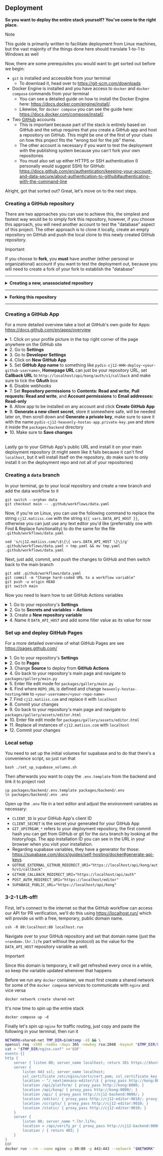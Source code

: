 ## Deployment
**So you want to deploy the entire stack yourself? You've come to the right place.**  

> [!NOTE]
> This guide is primarily written to facilitate deployment from Linux machines, but the vast majority of the things done here should translate 1-to-1 to Windows as well

Now, there are some prerequisites you would want to get sorted out before we begin:  
- `git` is installed and accessible from your terminal
  - To download it, head over to https://git-scm.com/downloads
- Docker Engine is installed and you have access to `docker` and `docker compose` commands from your terminal
  - You can see a detailed guide on how to install the Docker Engine here: https://docs.docker.com/engine/install/.
  - Likewise, for `docker compose` you can see the guide here: https://docs.docker.com/compose/install/.
- Two [GitHub](https://github.com/) accounts
  - This is important because part of the stack is entirely based on GitHub and the setup requires that you create a GitHub app and host a repository on GitHub. This might be one of the first of your clues on how this project fits the "wrong tool for the job" theme.
  - The other account is necessary if you want to test the deployment with the publishing system because you can't fork your own repositories
  - You must also set up either HTTPS or SSH authentication (I personally would suggest SSH) for GitHub: https://docs.github.com/en/authentication/keeping-your-account-and-data-secure/about-authentication-to-github#authenticating-with-the-command-line

Alright, got that sorted out? Great, let's move on to the next steps.

### Creating a GitHub repository

There are two approaches you can use to achieve this, the simplest and fastest way would be to simply fork this repository, however, if you choose this approach, you will need another account to test the "database" aspect of this project. The other approach is to clone it locally, create an empty repository on GitHub and push the local clone to this newly created GitHub repository.

> [!IMPORTANT]
> If you choose to **fork**, you **must** have another (either personal or organizational) account if you want to test the deployment out, because you will need to create a fork of your fork to establish the "database"

---

<details>
<summary><b>Creating a new, unassociated repository</b></summary>

<details>
    <summary>1. Click on the <b>+</b> button in the top right corner of the page anywhere on the GitHub site</summary>
    <img alt="Red arrow pointing to '+' icon", src="../../docs/backend/assets/arrow_to_create_new.png">
</details>

<details>
    <summary>2. Click the <b>New repository</b> button</summary>
    <img alt="Red arrow pointing to 'New repository' button", src="../../docs/backend/assets/arrow_to_new_repo.png">
</details>

<details>
    <summary>3. Pick a name for the repository, leave all the settings to their defaults, click <b>Create repository</b></summary>
    <img alt="GitHub new repository creation screen", src="../../docs/backend/assets/new_repo_creation.png">
</details>

<details>
    <summary>4. Open your terminal, clone <a href="https://github.com/heavenly-hostas-hosting/HHH">https://github.com/heavenly-hostas-hosting/HHH</a> locally, and <code>cd</code> into the created directory</summary>
    <pre><code>
git clone https://github.com/heavenly-hostas-hosting/HHH
cd ./HHH
    </code></pre>
</details>

<details>
    <summary>5. While in the same terminal, remove the <code>origin</code> remote</summary>
    <pre><code>
git remote remove origin
    </code></pre>
    If you get an error along the lines of the remote not existing, first list all your remotes, then remove the one (should be only one) that you see
    <pre><code>
git remote  # for example, this outputs 'upstream', then you'd do the following
git remote remove upstream
    </code></pre>
</details>

<details>
    <summary>6. Go to <i>your</i> newly created repository from step <b>3</b>, select HTTPS or SSH depending on which one you have set up for your account (personally I would suggest using SSH), copy the <i>…or push an existing repository from the command line</i> command and paste and run it in your terminal</summary>
    <img alt="GitHub empty repository instructions", src="../../docs/backend/assets/push_existing_local_repo_to_empty_repo.png">
</details>

</details>

---

<details>
<summary><b>Forking this repository</b></summary>

There can exist two states of being for this step, you have either already forked this repository or you have not... Apparently (finding out as I'm writing this guide), GitHub does not let you create multiple forks of the same repository on the same account. So really your options in this case are either to pick another account to create the fork on if you want to separate this deployment from your potential artwork storage or you can use your already existing fork.

---

<details>
<summary>Already have a fork of this repository and want to use it for deployment? Expand this section</summary>
Feels pretty empty, doesn't it?
<br>
Just head over to your forked repository, that's all :)
<br><br>
If you do still need more detailed instructions:

<details>
    <summary>1. Go to our GitHub repository: <a href="https://github.com/heavenly-hostas-hosting/HHH">https://github.com/heavenly-hostas-hosting/HHH</a></summary>
    You're probably already here :), but do head over to the main page (for example, by following the link given above) to be able to follow the next steps exactly.
</details>

<details>
    <summary>2. Click the downwards facing triangle (it looks about like this: <code>\/</code>) next to the <b>Fork</b> button and then click on your forked repository</summary>
    <img alt="Red arrow pointing to Fork button", src="../../docs/backend/assets/goto_existing_fork.png">
</details>

</details>

---

<details>
<summary>Haven't forked this repository yet or want to fork it with a different account? This is your dropdown</summary>
<details>
    <summary>1. Go to our GitHub repository: <a href="https://github.com/heavenly-hostas-hosting/HHH">https://github.com/heavenly-hostas-hosting/HHH</a></summary>
    You're probably already here :), but do head over to the main page (for example, by following the link given above) to be able to follow the next steps exactly.
</details>

<details>
    <summary>2. Click the <b>Fork</b> button at the top, it's right next to the <b>Star</b> button, and while you're at it, click that one as well :P</summary>
    <img alt="Red arrow pointing to Fork button", src="../../docs/backend/assets/forking-1.png">
</details>

<details>
    <summary>3. Pick a name for your fork (and an account if necessary) or leave it as the default and click on <b>Create fork</b></summary>
    <img alt="Red arrow pointing to Fork button", src="../../docs/backend/assets/forking-2.png">
</details>
</details>

---

Finally you're going to want to clone the forked repository locally:

<details>
    <summary>1. Go to <i>your</i> fork and click on <b><> Code</b></summary>
    <img alt="Red arrow pointing to Code button", src="../../docs/backend/assets/code_button.png">
</details>

<details>
    <summary>2. Select either HTTPS or SSH tab depending on which method you have set up for authentication for your GitHub account (personally I would suggest using SSH), then copy the URL</summary>
    <img alt="Code button dropdown", src="../../docs/backend/assets/code_button_dropdown.png">
</details>

<details>
    <summary>3. In your terminal, clone the repository whose URL you just copied and <code>cd</code> into its directory</summary>
    <pre><code>
git clone &lt;paste your url here&gt; ./HHH  # <- this picks the destination directory of the repository, you can pick a different one if you want, but take that into account for the next command
cd ./HHH
    </code></pre>
</details>

</details>

---

### Creating a GitHub App
For a more detailed overview take a loot at GitHub's own guide for Apps: https://docs.github.com/en/apps/overview

<details>
    <summary>1. Click on your profile picture in the top right corner of the page anywhere on the GitHub site</summary>
    <img alt="Red arrow pointing to GitHub profile icon", src="../../docs/backend/assets/arrow_to_pfp.png">
</details>

<details>
    <summary>2. Go to <b>Settings</b></summary>
    <img alt="Red arrow pointing to settings", src="../../docs/backend/assets/arrow_to_settings.png">
</details>

<details>
    <summary>3. Go to <b>Developer Settings</b></summary>
    <img alt="Red arrow pointing to developer settings in user settings", src="../../docs/backend/assets/arrow_to_developer_settings.png">
</details>

<details>
    <summary>4. Click on <b>New GitHub App</b></summary>
    <img alt="Red arrow pointing to 'New GitHub App' button", src="../../docs/backend/assets/arrow_to_new_app.png">
</details>

<details>
    <summary>5. Set <b>GitHub App name</b> to something like <code>pydis-cj12-HHH-deploy-&lt;your-github-username&gt;</code>, <b>Homepage URL</b> can just be your repository URL, set <b>Callback URL</b> to <code>http://localhost/api/kong/auth/v1/callback</code> and make sure to tick the <b>OAuth</b> box</summary>
    <img alt="", src="../../docs/backend/assets/app_name_site_callback.png">
</details>

<details>
    <summary>6. Disable webhooks</summary>
    <img alt="", src="../../docs/backend/assets/app_no_active_hooks.png">
</details>

<details>
    <summary>7. Set <b>Repository permissions</b> to <b>Contents: Read and write</b>, <b>Pull requests: Read and write</b>, and <b>Account permissions</b> to <b>Email addresses: Read-only</b></summary>
    <img alt="", src="../../docs/backend/assets/perms_repo.png"><br>
    <img alt="", src="../../docs/backend/assets/perms_contents_rw.png"><br>
    <img alt="", src="../../docs/backend/assets/perms_prs_rw.png"><br>
    <img alt="", src="../../docs/backend/assets/perms_account.png"><br>
    <img alt="", src="../../docs/backend/assets/perms_email_ro.png"><br>
</details>

<details>
    <summary>8. Allow app to be installed on any account and click <b>Create GitHub App</b></summary>
    <img alt="", src="../../docs/backend/assets/app_select_any_acc_and_create.png">
</details>

<details>
    <summary>9. <b>Generate a new client secret</b>, store it somewhere safe, will be needed later on, then scroll down and <b>Generate a private key</b>, make sure to save it with the name <code>pydis-cj12-heavenly-hostas-app.private-key.pem</code> and store it inside the <code>packages/backend</code> directory</summary>
    <img alt="", src="../../docs/backend/assets/app_gen_secrets.png"><br>
    <img alt="", src="../../docs/backend/assets/app_gen_key.png"><br>
</details>

<details>
    <summary>10. Make sure to <b>Save changes</b></summary>
    <img alt="", src="../../docs/backend/assets/app_save_changes.png">
</details>

<br>

Lastly go to your GitHub App's public URL and install it on your main deployment repository (it might seem like it fails because it can't find `localhost`, but it will install itself on the repository, do make sure to only install it on the deployment repo and not all of your repositories)


### Creating a `data` branch
In your terminal, go to your local repository and create a new branch and add the data workflow to it
```
git switch --orphan data
git checkout main -- .github/workflows/data.yaml
```
Now, if you're on Linux, you can use the following command to replace the string `cj12.matiiss.com` with the string `${{ vars.DATA_API_HOST }}`, otherwise you can just use any text editor you'd like (preferrably one with Find & Replace functionality) to do the same for the file `.github/workflows/data.yaml`
```
sed 's/cj12.matiiss.com/\$\{\{ vars.DATA_API_HOST \}\}/g' .github/workflows/data.yaml > tmp.yaml && mv tmp.yaml .github/workflows/data.yaml
```

Next, just add, commit, and push the changes to GitHub and then switch back to the main branch
```
git add .github/workflows/data.yaml
git commit -m "Change hard-coded URL to a workflow variable"
git push -u origin HEAD
git switch main
```

Now you need to learn how to set GitHub Actions variables

<details>
    <summary>1. Go to your repository's <b>Settings</b></summary>
    <img alt="Red arrow pointing to 'Settings'", src="../../docs/backend/assets/arrow_to_repo_settings.png">
</details>

<details>
    <summary>2. Go to <b>Secrets and variables</b> &gt; <b>Actions</b></summary>
    <img alt="Red arrow pointing to 'Settings'", src="../../docs/backend/assets/actions_variables.png">
</details>

<details>
    <summary>3. Create a <b>New repository variable</b></summary>
    <img alt="Red arrow pointing to 'Settings'", src="../../docs/backend/assets/actions_variables_mgmt.png">
</details>

<details>
    <summary>4. Name it <code>DATA_API_HOST</code> and add some filler value as its value for now</summary>
    <img alt="Red arrow pointing to 'Settings'", src="../../docs/backend/assets/new_repo_var.png">
</details>


### Set up and deploy GitHub Pages
For a more detailed overview of what GitHub Pages are see https://pages.github.com/

<details>
    <summary>1. Go to your repository's <b>Settings</b></summary>
    <img alt="Red arrow pointing to 'Settings'", src="../../docs/backend/assets/arrow_to_repo_settings.png">
</details>

<details>
    <summary>2. Go to <b>Pages</b></summary>
    <img alt="Red arrow pointing to 'Pages' settings", src="../../docs/backend/assets/arrow_to_pages_settings.png">
</details>

<details>
    <summary>3. Change <b>Source</b> to deploy from <b>GitHub Actions</b></summary>
    <img alt="GitHub Pages settings", src="../../docs/backend/assets/gh_pages_settings.png">
</details>

<details>
    <summary>4. Go back to your repository's main page and navigate to <code>packages/gallery/main.py</code></summary>
    <ol>
        <li><img alt="Arrow to directory", src="../../docs/backend/assets/arrow_to_path_packages.png"></li>
        <li><img alt="Arrow to directory", src="../../docs/backend/assets/arrow_to_path_packages_gallery.png"></li>
        <li><img alt="Arrow to file", src="../../docs/backend/assets/arrow_to_path_packages_gallery_main-py.png"></li>
    </ol>
</details>

<details>
    <summary>5. Enter file edit mode for <code>packages/gallery/main.py</code></summary>
    <img alt="Arrow to edit file button", src="../../docs/backend/assets/arrow_to_edit_file.png">
</details>

<details>
    <summary>6. Find where <code>REPO_URL</code> is defined and change <code>heavenly-hostas-hosting/HHH</code> to <code>&lt;your-username&gt;/&lt;your-repo-name&gt;</code></summary>
    For example, from:
    <br>
    <img alt="Text...", src="../../docs/backend/assets/gallery_repo_url_original.png">
    <br>
    to:
    <br>
    <img alt="Text...", src="../../docs/backend/assets/gallery_repo_url_updated.png">
</details>

<details>
    <summary>7. Find <code>cj12.matiiss.com</code> and replace it with <code>localhost</code></summary>
    From:
    <br>
    <img alt="Text...", src="../../docs/backend/assets/pyfetch_matiiss_api.png">
    <br>
    to:
    <br>
    <img alt="Text...", src="../../docs/backend/assets/pyfetch_localhost_api.png">
</details>

<details>
    <summary>8. Commit your changes</summary>
    <ol>
        <li><img alt="Arrow to Commit changes button", src="../../docs/backend/assets/commit_changes_1.png"></li>
        <li><img alt="Commit dialog close-up", src="../../docs/backend/assets/commit_changes_2.png"></li>
    </ol>
</details>

<details>
    <summary>9. Go back to your repository's main page and navigate to <code>packages/gallery/assets/editor.html</code></summary>
    <ol>
        <li><img alt="Arrow to directory", src="../../docs/backend/assets/arrow_to_path_packages.png"></li>
        <li><img alt="Arrow to directory", src="../../docs/backend/assets/arrow_to_path_packages_gallery.png"></li>
        <li><img alt="Arrow to directory", src="../../docs/backend/assets/arrow_to_path_packages_gallery_assets.png"></li>
        <li><img alt="Arrow to file", src="../../docs/backend/assets/arrow_to_path_packages_gallery_assets_editor-html.png"></li>
    </ol>
</details>

<details>
    <summary>10. Enter file edit mode for <code>packages/gallery/assets/editor.html</code></summary>
    <img alt="Arrow to edit file button", src="../../docs/backend/assets/arrow_to_edit_file.png">
</details>

<details>
    <summary>11. Replace all instances of <code>cj12.matiiss.com</code> with <code>localhost</code></summary>
    From:
    <br>
    <img alt="Text...", src="../../docs/backend/assets/gallery_editor_url_original.png">
    <br>
    to:
    <br>
    <img alt="Text...", src="../../docs/backend/assets/gallery_editor_url_updated.png">
</details>

<details>
    <summary>12. Commit your changes</summary>
    <ol>
        <li><img alt="Arrow to Commit changes button", src="../../docs/backend/assets/commit_changes_1.png"></li>
        <li><img alt="Commit dialog close-up", src="../../docs/backend/assets/commit_changes_2.png"></li>
    </ol>
</details>


### Local setup
You need to set up the initial volumes for supabase and to do that there's a convenience script, so just run that
```
bash ./set_up_supabase_volumes.sh
```

Then afterwards you want to copy the `.env.template` from the backend and link it to project root
```
cp packages/backend/.env.template packages/backend/.env
ln packages/backend/.env .env
```

Open up the `.env` file in a text editor and adjust the environment variables as necessary:
- `CLIENT_ID` is your GitHub App's client ID
- `CLIENT_SECRET` is the secret your generated for your GitHub App
- `GIT_UPSTREAM_*` refers to your deployment repository, the first commit hash you can get from GitHub or git for the `data` branch by looking at the history/logs. The app installation ID you can see in the URL in your browser when you visit your installation.
- Regarding supabase variables, they have a generator for those: https://supabase.com/docs/guides/self-hosting/docker#generate-api-keys
- `GOTRUE_EXTERNAL_GITHUB_REDIRECT_URI="https://localhost/api/kong/auth/v1/callback"`
- `GITHUB_CALLBACK_REDIRECT_URI="https://localhost/api/auth"`
- `POST_AUTH_REDIRECT_URI="https://localhost/editor"`
- `SUPABASE_PUBLIC_URL="https://localhost/api/kong"`



### 3-2-1 Lift-off!
First, let's connect to the internet so that the GitHub workflow can access our API for PR verification, we'll do this using https://localhost.run/ which will provide us with a free, temporary, public domain name.
```
ssh -R 80:localhost:80 localhost.run
```
Navigate over to your GitHub repository and set that domain name (just the `<random>.lhr.life` part without the protocol) as the value for the `DATA_API_HOST` repository variable as well.

> [!IMPORTANT]
> Since this domain is temporary, it will get refreshed every once in a while, so keep the variable updated whenever that happens

Before we run any `docker` container, we must first create a shared network for some of the `docker compose` services to communicate with `nginx` and vice versa
```
docker network create shared-net
```

It's now time to spin up the entire stack
```
docker compose up -d
```

Finally let's spin up `nginx` for traffic routing, just copy and paste the following in your terminal, then run it
```bash
NETWORK=shared-net TMP_DIR=$(mktemp -d) && \
openssl req -x509 -nodes -days 365 -newkey rsa:2048 -keyout "$TMP_DIR/key.pem" -out "$TMP_DIR/cert.pem" -subj "/CN=localhost" && \
cat > "$TMP_DIR/nginx.conf" <<'EOF'
events {}
http {
    server { listen 80; server_name localhost; return 301 https://$host$request_uri; }
    server {
        listen 443 ssl; server_name localhost;
        ssl_certificate /etc/nginx/certs/cert.pem; ssl_certificate_key /etc/nginx/certs/key.pem;
        location ~ ^/_next|monaco-editor/\$ { proxy_pass http://kong:8000; }
        location /api/platform/ { proxy_pass http://kong:8000; }
        location /api/kong/ { proxy_pass http://kong:8000/; }
        location /api/ { proxy_pass http://cj12-backend:9000/; }
        location /editor/ { proxy_pass http://cj12-editor:9010/; proxy_redirect / /editor/; proxy_http_version 1.1; proxy_set_header Upgrade $http_upgrade; proxy_set_header Connection "Upgrade"; }
        location /scripts/ { proxy_pass http://cj12-editor:9010; }
        location /static/ { proxy_pass http://cj12-editor:9010; }
    }
    server {
        listen 80; server_name *.lhr.life;
        location = /api/verify_pr { proxy_pass http://cj12-backend:9000/verify_pr$is_args$args; }
        location / { return 403; }
    }
}
EOF
docker run --rm --name nginx -p 80:80 -p 443:443 --network "$NETWORK" -v "$TMP_DIR/nginx.conf":/etc/nginx/nginx.conf:ro -v "$TMP_DIR":/etc/nginx/certs:ro nginx
```
